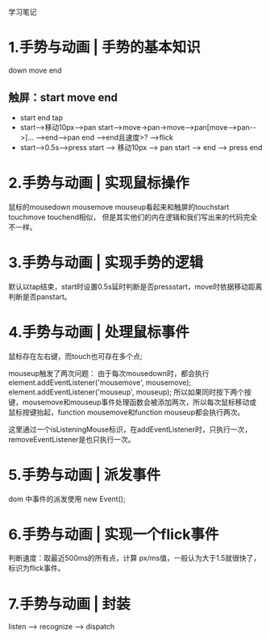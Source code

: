 学习笔记

# 1.手势与动画 | 手势的基本知识
down move end

## 触屏：start move end

* start end tap
* start-->移动10px-->pan start-->move->pan->move-->pan[move-->pan-->]...
                                                      -->end-->pan end
                                                      -->end且速度>? -->flick
* start-->0.5s-->press start --> 移动10px --> pan start
                             --> end --> press end

# 2.手势与动画 | 实现鼠标操作
鼠标的mousedown mousemove mouseup看起来和触屏的touchstart touchmove touchend相似，
但是其实他们的内在逻辑和我们写出来的代码完全不一样。

# 3.手势与动画 | 实现手势的逻辑
默认以tap结束，start时设置0.5s延时判断是否pressstart，move时依据移动距离判断是否panstart。

# 4.手势与动画 | 处理鼠标事件
鼠标存在左右键，而touch也可存在多个点;

mouseup触发了两次问题：
由于每次mousedown时，都会执行
    element.addEventListener('mousemove', mousemove);
    element.addEventListener('mouseup', mouseup);
所以如果同时按下两个按键，mousemove和mouseup事件处理函数会被添加两次，所以每次鼠标移动或鼠标按键抬起，function mousemove和function mouseup都会执行两次。

这里通过一个isListeningMouse标识，在addEventListener时，只执行一次，removeEventListener是也只执行一次。

# 5.手势与动画 | 派发事件
dom 中事件的派发使用 new Event();

# 6.手势与动画 | 实现一个flick事件
判断速度：取最近500ms的所有点，计算 px/ms值，一般认为大于1.5就很快了，标识为flick事件。

# 7.手势与动画 | 封装
listen --> recognize --> dispatch